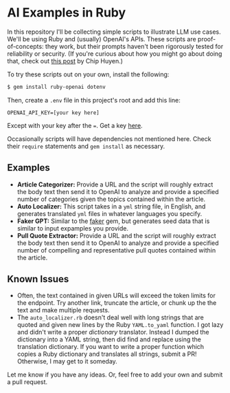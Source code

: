 # AI Examples in Ruby

In this repository I'll be collecting simple scripts to illustrate LLM use cases. We'll be using Ruby and (usually) OpenAI's APIs. These scripts are proof-of-concepts: they work, but their prompts haven't been rigorously tested for reliability or security. (If you're curious about how you might go about doing that, check out [this post](https://huyenchip.com/2023/04/11/llm-engineering.html) by Chip Huyen.)

To try these scripts out on your own, install the following:

```bash
$ gem install ruby-openai dotenv
```

Then, create a `.env` file in this project's root and add this line:

```
OPENAI_API_KEY=[your key here]
```

Except with your key after the `=`. Get a key [here](https://platform.openai.com/account/api-keys).

Occasionally scripts will have dependencies not mentioned here. Check their `require` statements and `gem install` as necessary.

## Examples

- **Article Categorizer:** Provide a URL and the script will roughly extract the body text then send it to OpenAI to analyze and provide a specified number of categories given the topics contained within the article.
- **Auto Localizer:** This script takes in a `yml` string file, in English, and generates translated `yml` files in whatever languages you specify.
- **Faker GPT:** Similar to the [faker](https://github.com/faker-ruby/faker) gem, but generates seed data that is similar to input expamples you provide.
- **Pull Quote Extractor:** Provide a URL and the script will roughly extract the body text then send it to OpenAI to analyze and provide a specified number of compelling and representative pull quotes contained within the article.

## Known Issues

- Often, the text contained in given URLs will exceed the token limits for the endpoint. Try another link, truncate the article, or chunk up the the text and make multiple requests.
- The `auto_localizer.rb` doesn't deal well with long strings that are quoted and given new lines by the Ruby `YAML.to_yaml` function. I got lazy and didn't write a proper *dictionary* translator. Instead I dumped the dictionary into a YAML string, then did find and replace using the translation dictionary. If you want to write a proper function which copies a Ruby dictionary and translates all strings, submit a PR! Otherwise, I may get to it someday.

Let me know if you have any ideas. Or, feel free to add your own and submit a pull request.